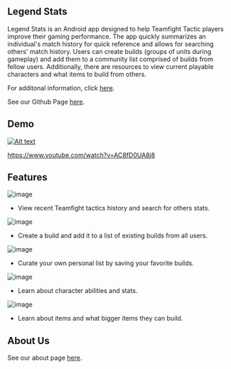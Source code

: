 ## Legend Stats
Legend Stats is an Android app designed to help Teamfight Tactic players improve their gaming performance. The app quickly summarizes an individual's match history for quick reference and allows for searching others' match history. Users can create builds (groups of units during gameplay) and add them to a community list comprised of builds from fellow users. Additionally, there are resources to view current playable characters and what items to build from others.

For additonal information, click [here](https://github.com/SCCapstone/Kanye-West-Fan-Club/wiki/Project-Description).

See our Github Page [here](https://github.com/SCCapstone/Kanye-West-Fan-Club).

## Demo

[![Alt text](https://i9.ytimg.com/vi/AC8fD0UA8j8/mq1.jpg?sqp=CKzunJMG&rs=AOn4CLCg7QGw3o5B751pzDVl2Hj5fRXWwg)](https://www.youtube.com/watch?v=AC8fD0UA8j8)



https://www.youtube.com/watch?v=AC8fD0UA8j8

## Features
![image](https://user-images.githubusercontent.com/70166640/164564727-49c08f8c-13bb-404d-b20e-720e9d980279.png)
- View recent Teamfight tactics history and search for others stats.
 
![image](https://user-images.githubusercontent.com/70166640/164566962-d1337fa7-1ebc-420d-b305-4c2fa6d0c84d.png)
- Create a build and add it to a list of existing builds from all users.

![image](https://user-images.githubusercontent.com/70166640/164567067-260c0e3e-de19-498b-a842-c7d19b8eafc8.png) 
- Curate your own personal list by saving your favorite builds.

![image](https://user-images.githubusercontent.com/70166640/164567045-2b38b03c-3027-4960-963f-58a66e202eb4.png)
- Learn about character abilities and stats.

![image](https://user-images.githubusercontent.com/70166640/164567058-66eca9fe-94b7-431d-9163-b0e39bbadd2d.png)
- Learn about items and what bigger items they can build.

## About Us
See our about page [here](https://sccapstone.github.io/Kanye-West-Fan-Club/about.html).
